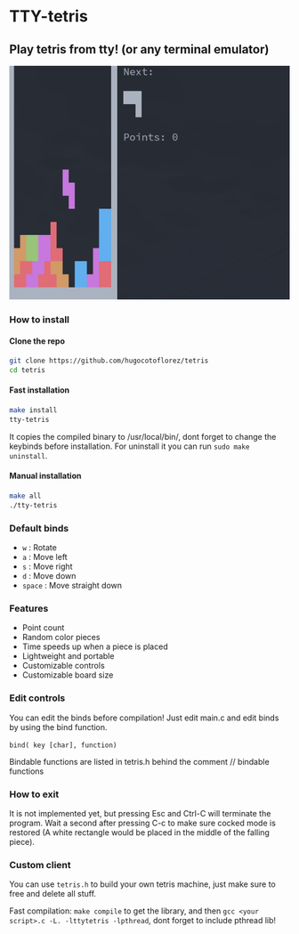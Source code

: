 # TTY-tetris

## Play tetris from tty! (or any terminal emulator)

![screenshot](./image.png)

### How to install

#### Clone the repo

``` sh
git clone https://github.com/hugocotoflorez/tetris
cd tetris
```

#### Fast installation

``` sh
make install
tty-tetris
```
It copies the compiled binary to /usr/local/bin/, dont forget to change
the keybinds before installation. For uninstall it you can run `sudo make uninstall`.

#### Manual installation

``` sh
make all
./tty-tetris
```

### Default binds

- `w` : Rotate
- `a` : Move left
- `s` : Move right
- `d` : Move down
- `space` : Move straight down


### Features

- Point count
- Random color pieces
- Time speeds up when a piece is placed
- Lightweight and portable
- Customizable controls
- Customizable board size

### Edit controls

You can edit the binds before compilation! Just edit main.c and
edit binds by using the bind function.

`bind( key [char], function)`

Bindable functions are listed in tetris.h behind the comment // bindable functions

### How to exit

It is not implemented yet, but pressing Esc and Ctrl-C will terminate the program.
Wait a second after pressing C-c to make sure cocked mode is restored (A white rectangle
would be placed in the middle of the falling piece).

### Custom client

You can use `tetris.h` to build your own tetris machine, just make sure to
free and delete all stuff.

Fast compilation: `make compile` to get the library, and then
`gcc <your script>.c -L. -lttytetris -lpthread`, dont forget to include pthread lib!
